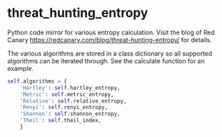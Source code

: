 # threat_hunting_entropy
Python code mirror for various entropy calculation.
Visit the blog of Red Canary https://redcanary.com/blog/threat-hunting-entropy/ for details.

The various algorithms are stored in a class dictionary so all supported algorithms can be iterated through.
See the calculate function for an example.

```python
self.algorithms = {
    'Hartley': self.hartley_entropy,
    'Metric': self.metric_entropy,
    'Relative': self.relative_entropy,
    'Renyi': self.renyi_entropy,
    'Shannon': self.shannon_entropy,
    'Theil': self.theil_index,
    }
```
